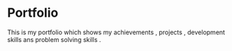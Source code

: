 # Portfolio
This is my portfolio which shows my achievements , projects ,  development skills ans  problem solving skills .
